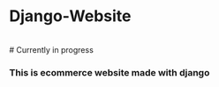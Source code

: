 # Django-Website
<br>
# Currently in progress
<br>
<h3>This is ecommerce website made with django</h3>
